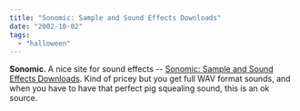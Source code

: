 ```yaml
---
title: "Sonomic: Sample and Sound Effects Downloads"
date: "2002-10-02"
tags: 
  - "halloween"
---
```


**Sonomic**. A nice site for sound effects -- [Sonomic: Sample and Sound Effects Downloads](http://www.sonomic.com/). Kind of pricey but you get full WAV format sounds, and when you have to have that perfect pig squealing sound, this is an ok source.
